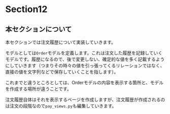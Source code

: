 # Section12

## 本セクションについて

本セクションでは注文履歴について実装していきます。

モデルとしては`Order`モデルを定義します。これは注文した履歴を記録していくモデルです。履歴になるので、後で変更しない、確定的な値を多く記載するようにしていきます（つまりその時々の値を引っ張ってくるリレーションではなく、直接の値を文字列などで保存していくことを指します）。

これまでと違うところとしては、Orderモデルの内容を表示する箇所と、モデルを作成する場所が違うことです。

注文履歴自体はそれを表示するページを作成しますが、注文履歴が作成されるのは注文の段階なので`pay_views.py`も編集していきます。
